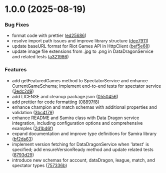 # 1.0.0 (2025-08-19)


### Bug Fixes

* format code with prettier ([ed25686](https://github.com/Gabriel-Passoss/Samira/commit/ed25686beb5b6a0f1d5e92c4f7e67418c2b4f5cc))
* resolve import path issues and improve library structure ([dee7911](https://github.com/Gabriel-Passoss/Samira/commit/dee79112777ea466d9d35b9f6408241d537ac452))
* update baseURL format for Riot Games API in HttpClient ([bef5e68](https://github.com/Gabriel-Passoss/Samira/commit/bef5e68100f8c0e6b995d2ccb5bdd0f2f5ce3d9f))
* update image file extensions from .jpg to .png in DataDragonService and related tests ([a321986](https://github.com/Gabriel-Passoss/Samira/commit/a321986723b58650992d66a7e34ed5e1872374da))


### Features

* add getFeaturedGames method to SpectatorService and enhance CurrentGameSchema; implement end-to-end tests for spectator service ([3edc2d9](https://github.com/Gabriel-Passoss/Samira/commit/3edc2d970bbfb6c81ef8a16e492652ebf2101ef6))
* add LICENSE and cleanup package.json ([0550456](https://github.com/Gabriel-Passoss/Samira/commit/055045607b17d55e13c9b3ac375e953cf93ff63d))
* add prettier for code formatting ([08897f8](https://github.com/Gabriel-Passoss/Samira/commit/08897f84b36b0ebaaa8c6e991bc5ea6a077cf62f))
* enhance champion and match schemas with additional properties and validation ([3bc4179](https://github.com/Gabriel-Passoss/Samira/commit/3bc417907226b04acb55bf8ea131f6afa069f24c))
* enhance README and Samira class with Data Dragon service integration, including configuration options and comprehensive examples ([2d1b46f](https://github.com/Gabriel-Passoss/Samira/commit/2d1b46f9e3932bc80d9a12413f5d891eba0c8a25))
* expand documentation and improve type definitions for Samira library ([bf2da63](https://github.com/Gabriel-Passoss/Samira/commit/bf2da638334fb0af07412d78d6c843897766d3d7))
* implement version fetching for DataDragonService when 'latest' is specified; add ensureVersionReady method and update related tests ([8793d29](https://github.com/Gabriel-Passoss/Samira/commit/8793d298c49ec83f3554fcf31e113e462b20f224))
* introduce new schemas for account, dataDragon, league, match, and spectator types ([757336b](https://github.com/Gabriel-Passoss/Samira/commit/757336bd5860065a3fa473b7c284ce098cab227b))
